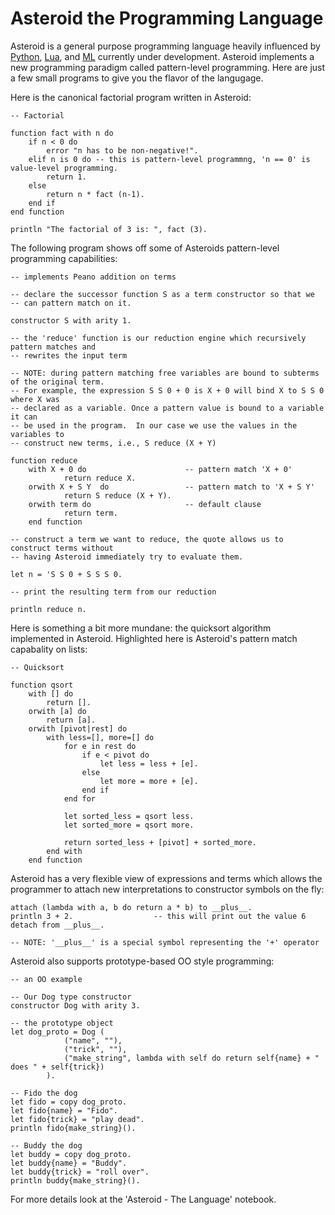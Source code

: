 # Asteroid the Programming Language

Asteroid is a general purpose programming language heavily influenced by [Python](https://www.python.org), [Lua](http://www.lua.org), and [ML](https://www.smlnj.org) currently under development.  Asteroid implements a new programming paradigm called pattern-level programming.  Here are just a few small programs to give you the flavor of the langugage.

Here is the canonical factorial program written in Asteroid:

```
-- Factorial

function fact with n do
    if n < 0 do
        error "n has to be non-negative!".
    elif n is 0 do -- this is pattern-level programmng, 'n == 0' is value-level programming.
        return 1.
    else
        return n * fact (n-1).
    end if
end function

println "The factorial of 3 is: ", fact (3).

```
The following program shows off some of Asteroids pattern-level programming capabilities:

```
-- implements Peano addition on terms

-- declare the successor function S as a term constructor so that we
-- can pattern match on it.

constructor S with arity 1.

-- the 'reduce' function is our reduction engine which recursively pattern matches and
-- rewrites the input term

-- NOTE: during pattern matching free variables are bound to subterms of the original term.
-- For example, the expression S S 0 + 0 is X + 0 will bind X to S S 0 where X was
-- declared as a variable. Once a pattern value is bound to a variable it can
-- be used in the program.  In our case we use the values in the variables to
-- construct new terms, i.e., S reduce (X + Y)

function reduce
    with X + 0 do                      -- pattern match 'X + 0'
            return reduce X.
    orwith X + S Y  do                 -- pattern match to 'X + S Y'
            return S reduce (X + Y).
    orwith term do                     -- default clause
            return term.
    end function

-- construct a term we want to reduce, the quote allows us to construct terms without
-- having Asteroid immediately try to evaluate them.

let n = 'S S 0 + S S S 0.

-- print the resulting term from our reduction

println reduce n.
```

Here is something a bit more mundane: the quicksort algorithm implemented in Asteroid.  Highlighted here is Asteroid's
pattern match capabality on lists:

```
-- Quicksort

function qsort
    with [] do
        return [].
    orwith [a] do
        return [a].
    orwith [pivot|rest] do
        with less=[], more=[] do
            for e in rest do
                if e < pivot do
                    let less = less + [e].
                else
                    let more = more + [e].
                end if
            end for

            let sorted_less = qsort less.
            let sorted_more = qsort more.

            return sorted_less + [pivot] + sorted_more.
        end with
    end function
```

Asteroid has a very flexible view of expressions and terms which allows the programmer to attach new interpretations to
constructor symbols on the fly:

```
attach (lambda with a, b do return a * b) to __plus__.
println 3 + 2.                  -- this will print out the value 6
detach from __plus__.

-- NOTE: '__plus__' is a special symbol representing the '+' operator
```

Asteroid also supports prototype-based OO style programming:

```
-- an OO example

-- Our Dog type constructor
constructor Dog with arity 3.

-- the prototype object
let dog_proto = Dog (
            ("name", ""),
            ("trick", ""),
            ("make_string", lambda with self do return self{name} + " does " + self{trick})
        ).

-- Fido the dog
let fido = copy dog_proto.
let fido{name} = "Fido".
let fido{trick} = "play dead".
println fido{make_string}().

-- Buddy the dog
let buddy = copy dog_proto.
let buddy{name} = "Buddy".
let buddy{trick} = "roll over".
println buddy{make_string}().
```

For more details look at the 'Asteroid - The Language' notebook.
